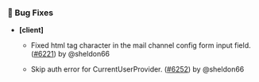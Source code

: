 ### 🐛 Bug Fixes

- **[client]**
  - Fixed html tag character in the mail channel config form input field. ([#6221](https://github.com/nocobase/nocobase/pull/6221)) by @sheldon66

  - Skip auth error for CurrentUserProvider. ([#6252](https://github.com/nocobase/nocobase/pull/6252)) by @sheldon66

